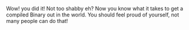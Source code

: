 Wow! you did it! Not too shabby eh? Now you know what it takes to get a compiled Binary out in the world. You should feel proud of yourself, not many people can do that!
